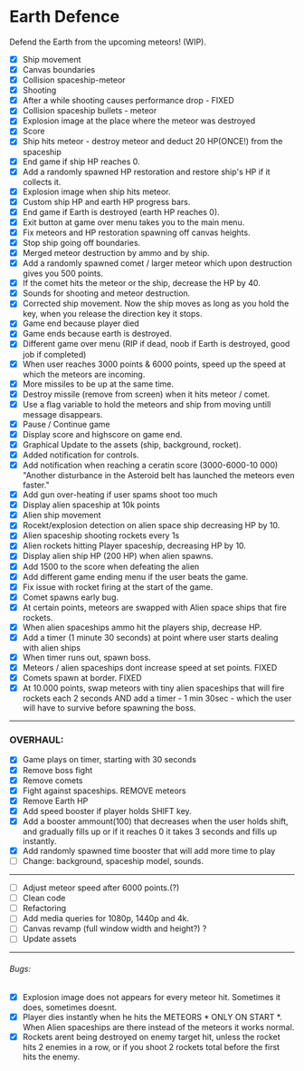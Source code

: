 # Earth Defence
Defend the Earth from the upcoming meteors! (WIP).

* [x] Ship movement
* [x] Canvas boundaries
* [x] Collision spaceship-meteor
* [x] Shooting
* [x] After a while shooting causes performance drop - FIXED
* [x] Collision spaceship bullets - meteor
* [x] Explosion image at the place where the meteor was destroyed
* [x] Score
* [x] Ship hits meteor - destroy meteor and deduct 20 HP(ONCE!) from the spaceship
* [x] End game if ship HP reaches 0.
* [x] Add a randomly spawned HP restoration and restore ship's HP if it collects it.
* [x] Explosion image when ship hits meteor.
* [x] Custom ship HP and earth HP progress bars.
* [x] End game if Earth is destroyed (earth HP reaches 0).
* [x] Exit button at game over menu takes you to the main menu.
* [x] Fix meteors and HP restoration spawning off canvas heights.
* [x] Stop ship going off boundaries.
* [x] Merged meteor destruction by ammo and by ship.
* [x] Add a randomly spawned comet / larger meteor which upon destruction gives you 500 points.
* [x] If the comet hits the meteor or the ship, decrease the HP by 40.
* [x] Sounds for shooting and meteor destruction.
* [x] Corrected ship movement. Now the ship moves as long as you hold the key, when you release the direction key it stops.
* [x]  Game end because player died
* [x]  Game ends because earth is destroyed.
* [x]  Different game over menu (RIP if dead, noob if Earth is destroyed, good job if completed)
* [x]  When user reaches 3000 points & 6000 points, speed up the speed at which the meteors are incoming.
* [x]  More missiles to be up at the same time.
* [x]  Destroy missile (remove from screen) when it hits meteor / comet.
* [x]  Use a flag variable to hold the meteors and ship from moving untill message disappears.
* [x]  Pause / Continue game
* [x]  Display score and highscore on game end.
* [x]  Graphical Update to the assets (ship, background, rocket).
* [x]  Added notification for controls.
* [x]  Add notification when reaching a ceratin score (3000-6000-10 000) "Another disturbance in the Asteroid belt has launched the meteors even faster."
* [x]  Add gun over-heating if user spams shoot too much
* [x]  Display alien spaceship at 10k points
* [x]  Alien ship movement
* [x]  Rocekt/explosion detection on alien space ship decreasing HP by 10.
* [x]  Alien spaceship shooting rockets every 1s
* [x]  Alien rockets hitting Player spaceship, decreasing HP by 10.
* [x]  Display alien ship HP (200 HP) when alien spawns. 
* [x]  Add 1500 to the score when defeating the alien
* [x]  Add different game ending menu if the user beats the game.
* [x]  Fix issue with rocket firing at the start of the game.
* [x]  Comet spawns early bug.
* [x]  At certain points, meteors are swapped with Alien space ships that fire rockets.
* [x]  When alien spaceships ammo hit the players ship, decrease HP.
* [x]  Add a timer (1 minute 30 seconds) at point where user starts dealing with alien ships
* [x]  When timer runs out, spawn boss.
* [x]  Meteors / alien spaceships dont increase speed at set points. FIXED
* [x]  Comets spawn at border. FIXED
* [x]  At 10.000 points, swap meteors with tiny alien spaceships that will fire rockets each 2 seconds AND add a timer - 1 min 30sec - which the user will have to survive before spawning the boss.
-------------------
### OVERHAUL:
* [x] Game plays on timer, starting with 30 seconds
* [x] Remove boss fight
* [x] Remove comets
* [x] Fight against spaceships. REMOVE meteors
* [x] Remove Earth HP
* [x] Add speed booster if player holds SHIFT key.
* [x] Add a booster ammount(100) that decreases when the user holds shift, and gradually fills up or if it reaches 0 it takes 3 seconds and fills up instantly.
* [x] Add randomly spawned time booster that will add more time to play
* [ ] Change: background, spaceship model, sounds.
------------------------------------------------
* [ ]  Adjust meteor speed after 6000 points.(?)
* [ ]  Clean code
* [ ]  Refactoring
* [ ]  Add media queries for 1080p, 1440p and 4k.
* [ ]  Canvas revamp (full window width and height?) ?
* [ ]  Update assets
-------------------
###### Bugs:
* [x]  Explosion image does not appears for every meteor hit. Sometimes it does, sometimes doesnt.
* [x]  Player dies instantly when he hits the METEORS * ONLY ON START *. When Alien spaceships are there instead of the meteors it works normal.
* [x]  Rockets arent being destroyed on enemy target hit, unless the rocket hits 2 enemies in a row, or if you shoot 2 rockets total before the first hits the enemy.
